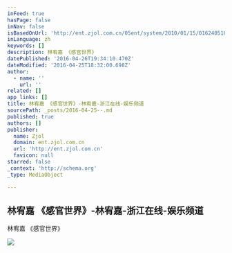 ```yaml
---
inFeed: true
hasPage: false
inNav: false
isBasedOnUrl: 'http://ent.zjol.com.cn/05ent/system/2010/01/15/016240518.shtml'
inLanguage: zh
keywords: []
description: 林宥嘉 《感官世界》
datePublished: '2016-04-26T19:34:10.470Z'
dateModified: '2016-04-25T18:32:00.698Z'
author:
  - name: ''
    url: ''
related: []
app_links: []
title: 林宥嘉 《感官世界》-林宥嘉-浙江在线-娱乐频道
sourcePath: _posts/2016-04-25--.md
published: true
authors: []
publisher:
  name: Zjol
  domain: ent.zjol.com.cn
  url: 'http://ent.zjol.com.cn'
  favicon: null
starred: false
_context: 'http://schema.org'
_type: MediaObject

---
```

<article style=""><h1>林宥嘉 《感官世界》-林宥嘉-浙江在线-娱乐频道</h1><p>林宥嘉 《感官世界》</p><img src="https://s3-us-west-2.amazonaws.com/the-grid-img/p/d50ca38a05c1f395a7c4da4206ee49a54240655a.jpg" /></article>